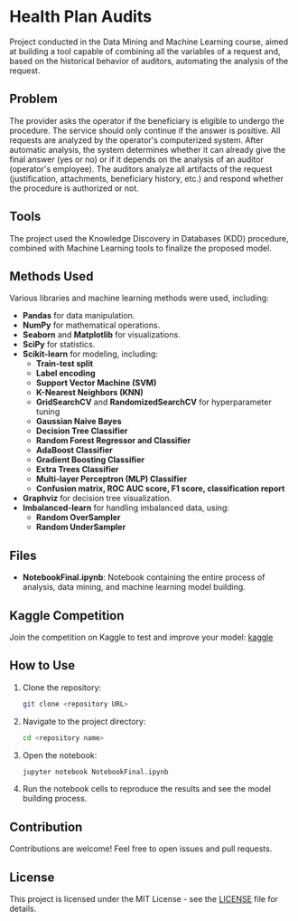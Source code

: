 # Health Plan Audits

Project conducted in the Data Mining and Machine Learning course, aimed at building a tool capable of combining all the variables of a request and, based on the historical behavior of auditors, automating the analysis of the request.

## Problem

The provider asks the operator if the beneficiary is eligible to undergo the procedure. The service should only continue if the answer is positive. All requests are analyzed by the operator's computerized system. After automatic analysis, the system determines whether it can already give the final answer (yes or no) or if it depends on the analysis of an auditor (operator's employee). The auditors analyze all artifacts of the request (justification, attachments, beneficiary history, etc.) and respond whether the procedure is authorized or not.

## Tools

The project used the Knowledge Discovery in Databases (KDD) procedure, combined with Machine Learning tools to finalize the proposed model.

## Methods Used

Various libraries and machine learning methods were used, including:

- **Pandas** for data manipulation.
- **NumPy** for mathematical operations.
- **Seaborn** and **Matplotlib** for visualizations.
- **SciPy** for statistics.
- **Scikit-learn** for modeling, including:
  - **Train-test split**
  - **Label encoding**
  - **Support Vector Machine (SVM)**
  - **K-Nearest Neighbors (KNN)**
  - **GridSearchCV** and **RandomizedSearchCV** for hyperparameter tuning
  - **Gaussian Naive Bayes**
  - **Decision Tree Classifier**
  - **Random Forest Regressor and Classifier**
  - **AdaBoost Classifier**
  - **Gradient Boosting Classifier**
  - **Extra Trees Classifier**
  - **Multi-layer Perceptron (MLP) Classifier**
  - **Confusion matrix, ROC AUC score, F1 score, classification report**
- **Graphviz** for decision tree visualization.
- **Imbalanced-learn** for handling imbalanced data, using:
  - **Random OverSampler**
  - **Random UnderSampler**

## Files

- **NotebookFinal.ipynb**: Notebook containing the entire process of analysis, data mining, and machine learning model building.

## Kaggle Competition

Join the competition on Kaggle to test and improve your model: [kaggle](https://www.kaggle.com/competitions/auditoria-bia-ufg)

## How to Use

1. Clone the repository:
    ```sh
    git clone <repository URL>
    ```

2. Navigate to the project directory:
    ```sh
    cd <repository name>
    ```

3. Open the notebook:
    ```sh
    jupyter notebook NotebookFinal.ipynb
    ```

4. Run the notebook cells to reproduce the results and see the model building process.

## Contribution

Contributions are welcome! Feel free to open issues and pull requests.

## License

This project is licensed under the MIT License - see the [LICENSE](LICENSE) file for details.
